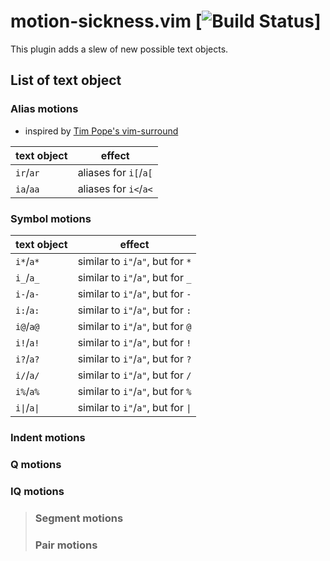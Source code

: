 # motion-sickness.vim [![Build Status](https://travis-ci.org/hgiesel/vim-motion-sickness.svg?branch=master)]

This plugin adds a slew of new possible text objects.

## List of text object

### Alias motions

* inspired by [Tim Pope's vim-surround](https://github.com/tpope/vim-surround)

| text object  | effect                |
|--------------|-----------------------|
| `ir`/`ar`    | aliases for `i[`/`a[` |
| `ia`/`aa`    | aliases for `i<`/`a<` |

### Symbol motions

| text object  | effect                             |
|--------------|------------------------------------|
| `i*`/`a*`    | similar to `i"`/`a"`, but for `*`  |
| `i_`/`a_`    | similar to `i"`/`a"`, but for `_`  |
| `i-`/`a-`    | similar to `i"`/`a"`, but for `-`  |
| `i:`/`a:`    | similar to `i"`/`a"`, but for `:`  |
| `i@`/`a@`    | similar to `i"`/`a"`, but for `@`  |
| `i!`/`a!`    | similar to `i"`/`a"`, but for `!`  |
| `i?`/`a?`    | similar to `i"`/`a"`, but for `?`  |
| `i/`/`a/`    | similar to `i"`/`a"`, but for `/`  |
| `i%`/`a%`    | similar to `i"`/`a"`, but for `%`  |
| `i\|`/`a\|`  | similar to `i"`/`a"`, but for `\|` |

### Indent motions

### Q motions

### IQ motions

> ### Segment motions
> ### Pair motions

